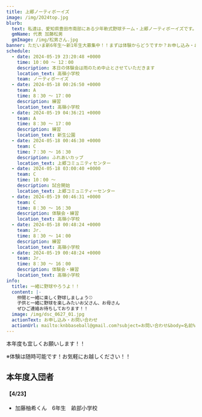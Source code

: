 ```yaml
---
title: 上郷ノーティボーイズ
image: /img/2024top.jpg
blurb:
  text: 私達は、愛知県豊田市南部にある少年軟式野球チーム・上郷ノーティボーイズです。野球を愛する少年・少女達の夢を育み、軟式野球を正しく指導し、体力向上と礼儀を養成します。また、親友同士の友情と交歓の場を与え、規則正しい明朗な少年・少女を育成することを目的としています。
  gmName: 代表 加藤松男
  gmImage: /img/松男さん.jpg
banner: ただいま新6年生～新1年生大募集中！！まずは体験からどうですか？お申し込み・お問い合わせはお気軽にどうぞ！！
schedule:
  - date: 2024-05-19 23:20:48 +0000
    time: 10：00 ～ 12：00
    description: 本日の体験会は雨のため中止とさせていただきます
    location_text: 高嶺小学校
    team: ノーティボーイズ
  - date: 2024-05-18 00:26:50 +0000
    team: A
    time: 8：30 ～ 17：00
    description: 練習
    location_text: 高嶺小学校
  - date: 2024-05-19 04:36:21 +0000
    team: A
    time: 8：30 ～ 17：00
    description: 練習
    location_text: 新生公園
  - date: 2024-05-18 00:46:30 +0000
    team: C
    time: 7：30 ～ 16：30
    description: ふれあいカップ
    location_text: 上郷コミュニティセンター
  - date: 2024-05-18 03:00:40 +0000
    team: C
    time: 10：00 ～
    description: 試合開始
    location_text: 上郷コミュニティーセンター
  - date: 2024-05-19 00:46:31 +0000
    team: C
    time: 8：30 ～ 16：30
    description: 体験会・練習
    location_text: 高嶺小学校
  - date: 2024-05-18 00:48:24 +0000
    team: Jr.
    time: 8：30 ～ 14：00
    description: 練習
    location_text: 高嶺小学校
  - date: 2024-05-19 00:48:24 +0000
    team: Jr.
    time: 8：30 ～ 16：00
    description: 体験会・練習
    location_text: 高嶺小学校
info:
  title: 一緒に野球やろうよ！！
  content: |-
    仲間と一緒に楽しく野球しましょう⚾
    子供と一緒に野球を楽しみたいお父さん、お母さん
    ぜひご連絡お待ちしております！！
  image: /img/dsc_0627_01.jpg
  actionText: お申し込み・お問い合わせ
  actionUrl: mailto:knbbaseball@gmail.com?subject=お問い合わせ&body=名前%20%3A%0D%0Aふりがな%20%3A%0D%0A電話%20%3A%0D%0A学校名%20%3A%0D%0A学年%20%3A%0D%0Aお問い合せ内容%20%3A（例、体験・見学・入団希望）
---
```

本年度も宜しくお願いします！！


※体験は随時可能です！お気軽にお越しください！！

## 本年度入団者

#### 【4/23】

* 加藤柚希くん　6年生　畝部小学校

